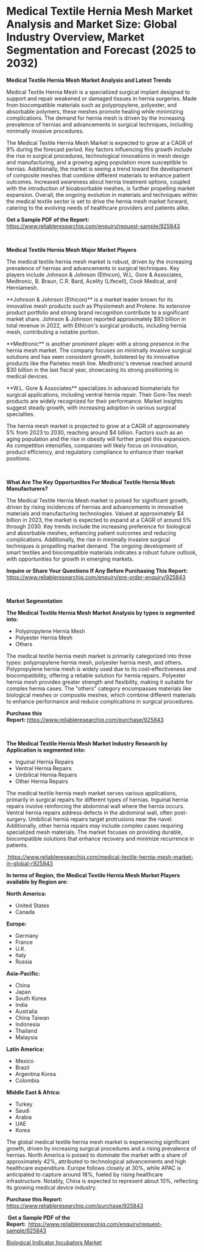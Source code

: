 <p><h1>Medical Textile Hernia Mesh Market Analysis and Market Size: Global Industry Overview, Market Segmentation and Forecast (2025 to 2032)</h1></p><p><strong>Medical Textile Hernia Mesh Market Analysis and Latest Trends</strong></p>
<p><p>Medical Textile Hernia Mesh is a specialized surgical implant designed to support and repair weakened or damaged tissues in hernia surgeries. Made from biocompatible materials such as polypropylene, polyester, and absorbable polymers, these meshes promote healing while minimizing complications. The demand for hernia mesh is driven by the increasing prevalence of hernias and advancements in surgical techniques, including minimally invasive procedures.</p><p>The Medical Textile Hernia Mesh Market is expected to grow at a CAGR of 9% during the forecast period. Key factors influencing this growth include the rise in surgical procedures, technological innovations in mesh design and manufacturing, and a growing aging population more susceptible to hernias. Additionally, the market is seeing a trend toward the development of composite meshes that combine different materials to enhance patient outcomes. Increased awareness about hernia treatment options, coupled with the introduction of bioabsorbable meshes, is further propelling market expansion. Overall, the ongoing evolution in materials and techniques within the medical textile sector is set to drive the hernia mesh market forward, catering to the evolving needs of healthcare providers and patients alike.</p></p>
<p><strong>Get a Sample PDF of the Report:&nbsp;</strong> <a href="https://www.reliableresearchiq.com/enquiry/request-sample/925843?utm_campaign=3026&utm_medium=2&utm_source=Github&utm_content=ia&utm_term=24032025&utm_id=medical-textile-hernia-mesh">https://www.reliableresearchiq.com/enquiry/request-sample/925843</a></p>
<p>&nbsp;</p>
<p><strong>Medical Textile Hernia Mesh Major Market Players</strong></p>
<p><p>The medical textile hernia mesh market is robust, driven by the increasing prevalence of hernias and advancements in surgical techniques. Key players include Johnson & Johnson (Ethicon), W.L. Gore & Associates, Medtronic, B. Braun, C.R. Bard, Acelity (Lifecell), Cook Medical, and Herniamesh.</p><p>**Johnson & Johnson (Ethicon)** is a market leader known for its innovative mesh products such as Physiomesh and Prolene. Its extensive product portfolio and strong brand recognition contribute to a significant market share. Johnson & Johnson reported approximately $93 billion in total revenue in 2022, with Ethicon's surgical products, including hernia mesh, contributing a notable portion.</p><p>**Medtronic** is another prominent player with a strong presence in the hernia mesh market. The company focuses on minimally invasive surgical solutions and has seen consistent growth, bolstered by its innovative products like the Parietex mesh line. Medtronic's revenue reached around $30 billion in the last fiscal year, showcasing its strong positioning in medical devices.</p><p>**W.L. Gore & Associates** specializes in advanced biomaterials for surgical applications, including ventral hernia repair. Their Gore-Tex mesh products are widely recognized for their performance. Market insights suggest steady growth, with increasing adoption in various surgical specialties.</p><p>The hernia mesh market is projected to grow at a CAGR of approximately 5% from 2023 to 2030, reaching around $4 billion. Factors such as an aging population and the rise in obesity will further propel this expansion. As competition intensifies, companies will likely focus on innovation, product efficiency, and regulatory compliance to enhance their market positions.</p></p>
<p>&nbsp;</p>
<p><strong>What Are The Key Opportunities For Medical Textile Hernia Mesh Manufacturers?</strong></p>
<p><p>The Medical Textile Hernia Mesh market is poised for significant growth, driven by rising incidences of hernias and advancements in innovative materials and manufacturing technologies. Valued at approximately $4 billion in 2023, the market is expected to expand at a CAGR of around 5% through 2030. Key trends include the increasing preference for biological and absorbable meshes, enhancing patient outcomes and reducing complications. Additionally, the rise in minimally invasive surgical techniques is propelling market demand. The ongoing development of smart textiles and biocompatible materials indicates a robust future outlook, with opportunities for growth in emerging markets.</p></p>
<p><strong>Inquire or Share Your Questions If Any Before Purchasing This Report:</strong> <a href="https://www.reliableresearchiq.com/enquiry/pre-order-enquiry/925843?utm_campaign=3026&utm_medium=2&utm_source=Github&utm_content=ia&utm_term=24032025&utm_id=medical-textile-hernia-mesh">https://www.reliableresearchiq.com/enquiry/pre-order-enquiry/925843</a></p>
<p>&nbsp;</p>
<p><strong>Market Segmentation</strong></p>
<p><strong>The Medical Textile Hernia Mesh Market Analysis by types is segmented into:</strong></p>
<p><ul><li>Polypropylene Hernia Mesh</li><li>Polyester Hernia Mesh</li><li>Others</li></ul></p>
<p><p>The medical textile hernia mesh market is primarily categorized into three types: polypropylene hernia mesh, polyester hernia mesh, and others. Polypropylene hernia mesh is widely used due to its cost-effectiveness and biocompatibility, offering a reliable solution for hernia repairs. Polyester hernia mesh provides greater strength and flexibility, making it suitable for complex hernia cases. The "others" category encompasses materials like biological meshes or composite meshes, which combine different materials to enhance performance and reduce complications in surgical procedures.</p></p>
<p><strong>Purchase this Report:&nbsp;</strong><a href="https://www.reliableresearchiq.com/purchase/925843?utm_campaign=3026&utm_medium=2&utm_source=Github&utm_content=ia&utm_term=24032025&utm_id=medical-textile-hernia-mesh">https://www.reliableresearchiq.com/purchase/925843</a></p>
<p>&nbsp;</p>
<p><strong>The Medical Textile Hernia Mesh Market Industry Research by Application is segmented into:</strong></p>
<p><ul><li>Inguinal Hernia Repairs</li><li>Ventral Hernia Repairs</li><li>Umbilical Hernia Repairs</li><li>Other Hernia Repairs</li></ul></p>
<p><p>The medical textile hernia mesh market serves various applications, primarily in surgical repairs for different types of hernias. Inguinal hernia repairs involve reinforcing the abdominal wall where the hernia occurs. Ventral hernia repairs address defects in the abdominal wall, often post-surgery. Umbilical hernia repairs target protrusions near the navel. Additionally, other hernia repairs may include complex cases requiring specialized mesh materials. The market focuses on providing durable, biocompatible solutions that enhance recovery and minimize recurrence in patients.</p></p>
<p><a href="https://www.reliableresearchiq.com/medical-textile-hernia-mesh-market-in-global-r925843?utm_campaign=3026&utm_medium=2&utm_source=Github&utm_content=ia&utm_term=24032025&utm_id=medical-textile-hernia-mesh">&nbsp;https://www.reliableresearchiq.com/medical-textile-hernia-mesh-market-in-global-r925843</a></p>
<p><strong>In terms of Region, the Medical Textile Hernia Mesh Market Players available by Region are:</strong></p>
<p>
    <p> <strong> North America: </strong>
        <ul>
            <li>United States</li>
            <li>Canada</li>
        </ul>
        </p> 
    <p> <strong> Europe: </strong>
        <ul>
            <li>Germany</li>
            <li>France</li>
            <li>U.K.</li>
            <li>Italy</li>
            <li>Russia</li>
        </ul>
        </p> 
    <p> <strong> Asia-Pacific: </strong>
        <ul>
            <li>China</li>
            <li>Japan</li>
            <li>South Korea</li>
            <li>India</li>
            <li>Australia</li>
            <li>China Taiwan</li>
            <li>Indonesia</li>
            <li>Thailand</li>
            <li>Malaysia</li>
        </ul>
        </p> 
    <p> <strong> Latin America: </strong>
        <ul>
            <li>Mexico</li>
            <li>Brazil</li>
            <li>Argentina Korea</li>
            <li>Colombia</li>
        </ul>
        </p> 
    <p> <strong> Middle East & Africa: </strong>
        <ul>
            <li>Turkey</li>
            <li>Saudi</li>
            <li>Arabia</li>
            <li>UAE</li>
            <li>Korea</li>
        </ul>
    </p>
    </p>
<p><p>The global medical textile hernia mesh market is experiencing significant growth, driven by increasing surgical procedures and a rising prevalence of hernias. North America is poised to dominate the market with a share of approximately 42%, attributed to technological advancements and high healthcare expenditure. Europe follows closely at 30%, while APAC is anticipated to capture around 18%, fueled by rising healthcare infrastructure. Notably, China is expected to represent about 10%, reflecting its growing medical device industry.</p></p>
<p><strong>Purchase this Report: </strong><a href="https://www.reliableresearchiq.com/purchase/925843?utm_campaign=3026&utm_medium=2&utm_source=Github&utm_content=ia&utm_term=24032025&utm_id=medical-textile-hernia-mesh">https://www.reliableresearchiq.com/purchase/925843</a></p>
<p>&nbsp;<strong>Get a Sample PDF of the Report:&nbsp;&nbsp;</strong><a href="https://www.reliableresearchiq.com/enquiry/request-sample/925843?utm_campaign=3026&utm_medium=2&utm_source=Github&utm_content=ia&utm_term=24032025&utm_id=medical-textile-hernia-mesh">https://www.reliableresearchiq.com/enquiry/request-sample/925843</a></p>
<p><strong></strong></p>
<p><p><a href="https://github.com/briandahm87/Market-Research-Report-List-1/blob/main/biological-indicator-incubators-market.md?utm_campaign=3026&utm_medium=2&utm_source=Github&utm_content=ia&utm_term=24032025&utm_id=medical-textile-hernia-mesh">Biological Indicator Incubators Market</a></p></p>